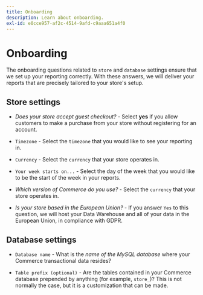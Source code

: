 ```yaml
---
title: Onboarding
description: Learn about onboarding.
exl-id: e0cce957-af2c-4514-9afd-c9aaa651a4f0
---
```

# Onboarding

The onboarding questions related to `store` and `database` settings ensure that we set up your reporting correctly. With these answers, we will deliver your reports that are precisely tailored to your store's setup.

## Store settings

-  *Does your store accept guest checkout?* - Select **yes** if you allow customers to make a purchase from your store without registering for an account.

-  `Timezone` - Select the `timezone` that you would like to see your reporting in.

-  `Currency` - Select the `currency` that your store operates in.

-  `Your week starts on...` - Select the day of the week that you would like to be the start of the week in your reports.

-  *Which version of Commerce do you use?* - Select the `currency` that your store operates in.

-  *Is your store based in the European Union?* - If you answer `Yes` to this question, we will host your Data Warehouse and all of your data in the European Union, in compliance with GDPR.

## Database settings

-  `Database name` - What is the *name of the MySQL database* where your Commerce transactional data resides?

-  `Table prefix (optional)` - Are the tables contained in your Commerce database prepended by anything (for example, `store_`)? This is not normally the case, but it is a customization that can be made.
